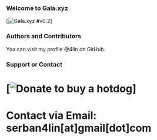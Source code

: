 ### Welcome to Gala.xyz
[![Gala.xyz #v0.2](https://github.com/4lin/Gala.xyz/releases)]

### Authors and Contributors
You can visit my profile @4lin on GitHub.
 
### Support or Contact
# [![Donate to buy a hotdog](https://www.paypal.me/SerbanAlin)]
# Contact via Email: serban4lin[at]gmail[dot]com

